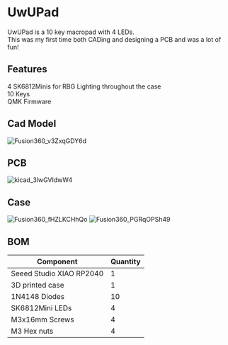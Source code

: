 # UwUPad
UwUPad is a 10 key macropad with 4 LEDs.  
This was my first time both CADing and designing a PCB and was a lot of fun!  

## Features 
4 SK6812Minis for RBG Lighting throughout the case  
10 Keys  
QMK Firmware  

## Cad Model  
![Fusion360_v3ZxqGDY6d](https://github.com/user-attachments/assets/28c1b03e-b56b-4c32-9e58-195c41722a28)

## PCB  
![kicad_3lwGVIdwW4](https://github.com/user-attachments/assets/c093b457-9fb4-42c3-80e1-bdf3e4050991)

## Case  
![Fusion360_fHZLKCHhQo](https://github.com/user-attachments/assets/8406ef57-7ebe-42e4-95f5-5e3b4f19c997)
![Fusion360_PGRqOPSh49](https://github.com/user-attachments/assets/b750c2d1-e228-4bf1-86d9-82884a4126f0)

## BOM  
| Component                | Quantity |
| ------------------------ | --       |
| Seeed Studio XIAO RP2040 | 1        |
| 3D printed case          | 1        |
| 1N4148 Diodes            | 10       |
| SK6812Mini LEDs          | 4        |
| M3x16mm Screws           | 4        |
| M3 Hex nuts              | 4        |
